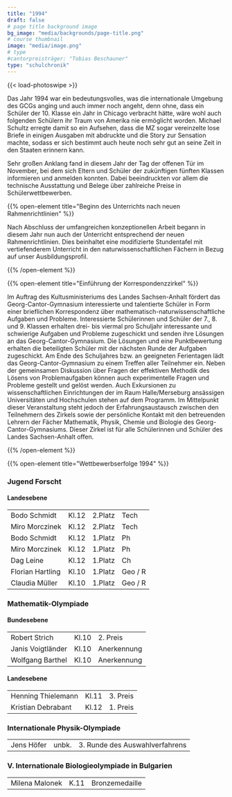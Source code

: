 ```yaml
---
title: "1994"
draft: false
# page title background image
bg_image: "media/backgrounds/page-title.png"
# course thumbnail
image: "media/image.png"
# type
#cantorpreisträger: "Tobias Beschauner"
type: "schulchronik"
---
```


{{< load-photoswipe >}}

Das Jahr 1994 war ein bedeutungsvolles, was die internationale Umgebung des GCGs anging und auch immer noch angeht, denn ohne, dass ein Schüler der 10. Klasse ein Jahr in Chicago verbracht hätte, wäre wohl auch folgenden Schülern ihr Traum von Amerika nie ermöglicht worden. Michael Schultz erregte damit so ein Aufsehen, dass die MZ sogar vereinzelte lose Briefe in einigen Ausgaben mit abdruckte und die Story zur Sensation machte, sodass er sich bestimmt auch heute noch sehr gut an seine Zeit in den Staaten erinnern kann.

Sehr großen Anklang fand in diesem Jahr der Tag der offenen Tür im November, bei dem sich Eltern und Schüler der zukünftigen fünften Klassen informieren und anmelden konnten. Dabei beeindruckten vor allem die technische Ausstattung und Belege über zahlreiche Preise in Schülerwettbewerben.

{{% open-element title="Beginn des Unterrichts nach neuen Rahmenrichtlinien" %}}

Nach Abschluss der umfangreichen konzeptionellen Arbeit begann in diesem Jahr nun auch der Unterricht entsprechend der neuen Rahmenrichtlinien. Dies beinhaltet eine modifizierte Stundentafel mit vertiefenderem Unterricht in den naturwissenschaftlichen Fächern in Bezug auf unser Ausbildungsprofil.

{{% /open-element %}}

{{% open-element title="Einführung der Korrespondenzzirkel" %}}

Im Auftrag des Kultusministeriums des Landes Sachsen-Anhalt fördert das Georg-Cantor-Gymnasium interessierte und talentierte Schüler in Form einer brieflichen Korrespondenz über mathematisch-naturwissenschaftliche Aufgaben und Probleme. Interessierte Schülerinnen und Schüler der 7., 8. und 9. Klassen erhalten drei- bis viermal pro Schuljahr interessante und schwierige Aufgaben und Probleme zugeschickt und senden ihre Lösungen an das Georg-Cantor-Gymnasium. Die Lösungen und eine Punktbewertung erhalten die beteiligten Schüler mit der nächsten Runde der Aufgaben zugeschickt. Am Ende des Schuljahres bzw. an geeigneten Ferientagen lädt das Georg-Cantor-Gymnasium zu einem Treffen aller Teilnehmer ein. Neben der gemeinsamen Diskussion über Fragen der effektiven Methodik des Lösens von Problemaufgaben können auch experimentelle Fragen und Probleme gestellt und gelöst werden. Auch Exkursionen zu wissenschaftlichen Einrichtungen der im Raum Halle/Merseburg ansässigen Universitäten und Hochschulen stehen auf dem Programm. Im Mittelpunkt dieser Veranstaltung steht jedoch der Erfahrungsaustausch zwischen den Teilnehmern des Zirkels sowie der persönliche Kontakt mit den betreuenden Lehrern der Fächer Mathematik, Physik, Chemie und Biologie des Georg-Cantor-Gymnasiums. Dieser Zirkel ist für alle Schülerinnen und Schüler des Landes Sachsen-Anhalt offen.

{{% /open-element %}}

{{% open-element title="Wettbewerbserfolge 1994" %}}

### Jugend Forscht

#### Landesebene

|||||
|-|-|-|-|
|Bodo Schmidt|Kl.12|2.Platz|Tech|
|Miro Morczinek|Kl.12|2.Platz|Tech|
|Bodo Schmidt|Kl.12|1.Platz|Ph|
|Miro Morczinek|Kl.12|1.Platz|Ph|
|Dag Leine|Kl.12|1.Platz|Ch|
|Florian Hartling|Kl.10|1.Platz|Geo / R|
|Claudia Müller|Kl.10|1.Platz|Geo / R|

### Mathematik-Olympiade

#### Bundesebene

||||
|-|-|-|
|Robert Strich|Kl.10|2. Preis|
|Janis Voigtländer|Kl.10|Anerkennung|
|Wolfgang Barthel|Kl.10|Anerkennung|

#### Landesebene

||||
|-|-|-|
|Henning Thielemann|Kl.11|3. Preis|
|Kristian Debrabant|Kl.12|1. Preis|

### Internationale Physik-Olympiade

||||
|-|-|-|
|Jens Höfer|unbk.|3. Runde des Auswahlverfahrens|

### V. Internationale Biologieolympiade in Bulgarien

||||
|-|-|-|
|Milena Malonek|K.11|Bronzemedaille|
